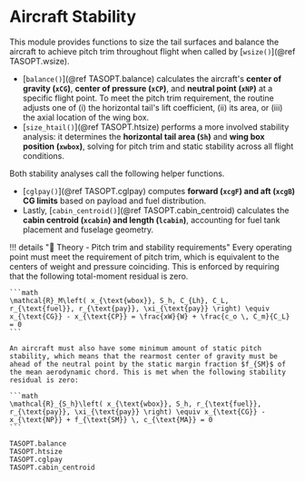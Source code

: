 # Aircraft Stability

This module provides functions to size the tail surfaces and balance the aircraft to achieve pitch trim throughout flight when called by [`wsize()`](@ref TASOPT.wsize).

- [`balance()`](@ref TASOPT.balance) calculates the aircraft's **center of gravity (`xCG`)**, **center of pressure (`xCP`)**, and **neutral point (`xNP`)** at a specific flight point. To meet the pitch trim requirement, the routine adjusts one of (i) the horizontal tail's lift coefficient, (ii) its area, or (iii) the axial location of the wing box. 
- [`size_htail()`](@ref TASOPT.htsize) performs a more involved stability analysis: it determines the **horizontal tail area (`Sh`)** and **wing box position (`xwbox`)**, solving for pitch trim and static stability across all flight conditions.

Both stability analyses call the following helper functions.

- [`cglpay()`](@ref TASOPT.cglpay) computes **forward (`xcgF`) and aft (`xcgB`) CG limits** based on payload and fuel distribution. 
- Lastly, [`cabin_centroid()`](@ref TASOPT.cabin_centroid) calculates the **cabin centroid (`xcabin`) and length (`lcabin`)**, accounting for fuel tank placement and fuselage geometry.

!!! details "📖 Theory - Pitch trim and stability requirements"
    Every operating point must meet the requirement of pitch trim, which is equivalent to the centers of weight and pressure coinciding. This is enforced by requiring that the following total-moment residual is zero.

    ```math
    \mathcal{R}_M\left( x_{\text{wbox}}, S_h, C_{Lh}, C_L, r_{\text{fuel}}, r_{\text{pay}}, \xi_{\text{pay}} \right) \equiv x_{\text{CG}} - x_{\text{CP}} = \frac{xW}{W} + \frac{c_o \, C_m}{C_L} = 0
    ```
    
    An aircraft must also have some minimum amount of static pitch stability, which means that the rearmost center of gravity must be ahead of the neutral point by the static margin fraction $f_{SM}$ of the mean aerodynamic chord. This is met when the following stability residual is zero:

    ```math
    \mathcal{R}_{S_h}\left( x_{\text{wbox}}, S_h, r_{\text{fuel}}, r_{\text{pay}}, \xi_{\text{pay}} \right) \equiv x_{\text{CG}} - x_{\text{NP}} + f_{\text{SM}} \, c_{\text{MA}} = 0
    ```

```@docs
TASOPT.balance
TASOPT.htsize
TASOPT.cglpay
TASOPT.cabin_centroid
```
